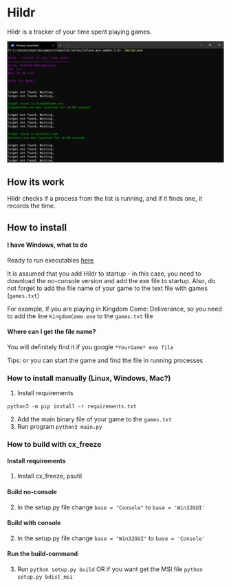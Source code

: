 # Hildr

Hildr is a tracker of your time spent playing games.

![](img/hello.png)

## How its work

Hildr checks if a process from the list is running, 
and if it finds one, it records the time.

## How to install

#### I have Windows, what to do
Ready to run executables [here](https://github.com/viktor02/Hildr/releases/latest)

It is assumed that you add Hildr to startup - in this case, you need to download the no-console version and add the exe file to startup. Also, do not forget to add the file name of your game to the text file with games (`games.txt`)

For example, if you are playing in Kingdom Come: Deliverance, so you need to add the line `KingdomCome.exe` to the `games.txt` file

#### Where can I get the file name?
You will definitely find it if you google `*YourGame* exe file`

Tips: or you can start the game and find the file in running processes


### How to install manually (Linux, Windows, Mac?)
1. Install requirements
```
python3 -m pip install -r requirements.txt
```
2. Add the main binary file of your game to the `games.txt`
3. Run program `python3 main.py`


### How to build with cx_freeze
#### Install requirements
1. Install cx_freeze, psutil

#### Build no-console

2. In the setup.py file change `base = "Console"` to `base = 'Win32GUI'`

#### Build with console

2. In the setup.py file change `base = "Win32GUI"` to `base = 'Console'`

#### Run the build-command
3. Run `python setup.py build`
OR if you want get the MSI file `python setup.py bdist_msi`
